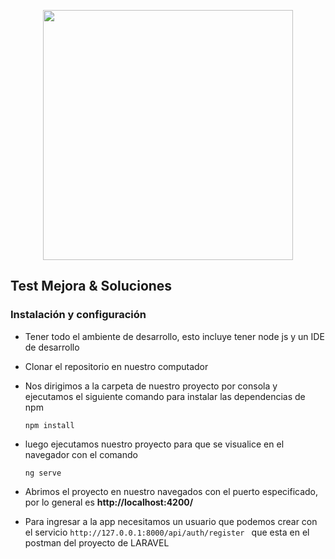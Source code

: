 <p align="center"><a href="https://laravel.com" target="_blank"><img src="https://web.mejoraysoluciones.com/wp-content/uploads/2021/05/cropped-logo_blackmejoras-352x101.png" width="400"></a></p>


## Test Mejora & Soluciones 

### Instalación y configuración 

- Tener todo el ambiente de desarrollo, esto incluye tener node js y un IDE de desarrollo
- Clonar el repositorio en nuestro computador 
- Nos dirigimos a la carpeta de nuestro proyecto por consola y ejecutamos el siguiente comando para instalar las dependencias de npm 

    ```npm install```
    
- luego ejecutamos nuestro proyecto para que se visualice en el navegador con el comando 

   ```ng serve```
   
- Abrimos el proyecto en nuestro navegados con el puerto especificado, por lo general es **http://localhost:4200/**
- Para ingresar a la app necesitamos un usuario que podemos crear con el servicio ```http://127.0.0.1:8000/api/auth/register ``` que esta en el postman del proyecto de LARAVEL
